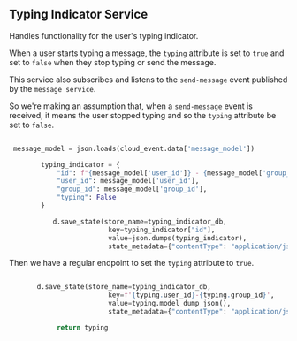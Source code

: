 ## Typing Indicator Service

Handles functionality for the user's typing indicator.

When a user starts typing a message, the `typing` attribute is set to `true` and
set to `false` when they stop typing or send the message.

This service also subscribes and listens to the `send-message` event published
by the `message service`.

So we're making an assumption that, when a `send-message` event is received, it
means the user stopped typing and so the `typing` attribute be set to `false`.

```py

 message_model = json.loads(cloud_event.data['message_model'])

        typing_indicator = {
            "id": f"{message_model['user_id']} - {message_model['group_id']}",
            "user_id": message_model['user_id'],
            "group_id": message_model['group_id'],
            "typing": False
        }

           d.save_state(store_name=typing_indicator_db,
                         key=typing_indicator["id"],
                         value=json.dumps(typing_indicator),
                         state_metadata={"contentType": "application/json"})

```

Then we have a regular endpoint to set the `typing` attribute to `true`.

```py

       d.save_state(store_name=typing_indicator_db,
                         key=f'{typing.user_id}-{typing.group_id}',
                         value=typing.model_dump_json(),
                         state_metadata={"contentType": "application/json"})

            return typing
```

